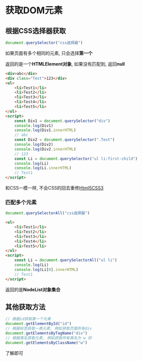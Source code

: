 # 获取DOM元素

## 根据CSS选择器获取

```js
document.querySelector("css选择器")
```

如果页面有多个相同的元素, 只会选择**第一个**

返回的是一个**HTMLElement对象**, 如果没有匹配到, 返回**null**

```html
<div>abc</div>
<div class="Test">123</div>
<ul>
    <li>Test1</li>
    <li>Test2</li>
    <li>Test3</li>
    <li>Test4</li>
    <li>Test5</li>
</ul>
<script>
    const Div1 = document.querySelector("div")
    console.log(Div1)
    console.log(Div1.innerHTML)
    // abc
    const Div2 = document.querySelector(".Test")
    console.log(Div2)
    console.log(Div2.innerHTML)
    // 123
    const Li = document.querySelector("ul li:first-child")
    console.log(Li)
    console.log(Li.innerHTML)
    // Test1
</script>
```

和CSS一模一样, 不会CSS的回去重修[Html5CSS3](/Docs/Knowledge/ProgrammingLanguage/Html5CSS3/Html5CSS3)

### 匹配多个元素

```js
document.querySelectorAll("css选择器")
```

```html
<ul>
    <li>Test1</li>
    <li>Test2</li>
    <li>Test3</li>
    <li>Test4</li>
    <li>Test5</li>
</ul>
<script>
    const Li = document.querySelectorAll("ul li")
    console.log(Li)
    console.log(Li[0].innerHTML)
    // Test1
</script>
```

返回的是**NodeList对象集合**

## 其他获取方法

```js
// 根据id获取第一个元素
document.getElementById("id")
// 根据标签获取一类元素, 例如获取页面所有div
document.getElementsByTagName("div")
// 根据类名获取元素, 例如获取所有类名为 w 的
document.getElementsByClassName("w")
```

了解即可
